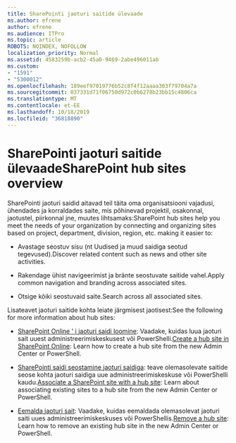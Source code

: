 ```yaml
---
title: SharePointi jaoturi saitide ülevaade
ms.author: efrene
author: efrene
ms.audience: ITPro
ms.topic: article
ROBOTS: NOINDEX, NOFOLLOW
localization_priority: Normal
ms.assetid: 4583259b-acb2-45a0-9469-2abe496011ab
ms.custom:
- "1591"
- "5300012"
ms.openlocfilehash: 189eef97019776b52c8f4f12aaaa303f79704a7a
ms.sourcegitcommit: 037331d71f06750d972c0b6278b23bb15c4806ca
ms.translationtype: MT
ms.contentlocale: et-EE
ms.lasthandoff: 10/18/2019
ms.locfileid: "36818890"
---
```

# <a name="sharepoint-hub-sites-overview"></a><span data-ttu-id="d7ff0-102">SharePointi jaoturi saitide ülevaade</span><span class="sxs-lookup"><span data-stu-id="d7ff0-102">SharePoint hub sites overview</span></span>

<span data-ttu-id="d7ff0-103">SharePointi jaoturi saidid aitavad teil täita oma organisatsiooni vajadusi, ühendades ja korraldades saite, mis põhinevad projektil, osakonnal, jaotustel, piirkonnal jne, muutes lihtsamaks:</span><span class="sxs-lookup"><span data-stu-id="d7ff0-103">SharePoint hub sites help you meet the needs of your organization by connecting and organizing sites based on project, department, division, region, etc. making it easier to:</span></span>

- <span data-ttu-id="d7ff0-104">Avastage seostuv sisu (nt Uudised ja muud saidiga seotud tegevused).</span><span class="sxs-lookup"><span data-stu-id="d7ff0-104">Discover related content such as news and other site activities.</span></span>

- <span data-ttu-id="d7ff0-105">Rakendage ühist navigeerimist ja bränte seostuvate saitide vahel.</span><span class="sxs-lookup"><span data-stu-id="d7ff0-105">Apply common navigation and branding across associated sites.</span></span> 

- <span data-ttu-id="d7ff0-106">Otsige kõiki seostuvaid saite.</span><span class="sxs-lookup"><span data-stu-id="d7ff0-106">Search across all associated sites.</span></span>

<span data-ttu-id="d7ff0-107">Lisateavet jaoturi saitide kohta leiate järgmisest jaotisest:</span><span class="sxs-lookup"><span data-stu-id="d7ff0-107">See the following for more information about hub sites:</span></span>
- <span data-ttu-id="d7ff0-108">[SharePoint Online ' i jaoturi saidi loomine](https://docs.microsoft.com/sharepoint/create-hub-site): Vaadake, kuidas luua jaoturi sait uuest administreerimiskeskusest või PowerShelli.</span><span class="sxs-lookup"><span data-stu-id="d7ff0-108">[Create a hub site in SharePoint Online](https://docs.microsoft.com/sharepoint/create-hub-site): Learn how to create a hub site from the new Admin Center or PowerShell.</span></span>

- <span data-ttu-id="d7ff0-109">[SharePointi saidi seostamine jaoturi saidiga](https://support.office.com/article/associate-a-sharepoint-site-with-a-hub-site-ae0009fd-af04-4d3d-917d-88edb43efc05): teave olemasolevate saitide seose kohta jaoturi saidiga uue administreerimiskeskuse või PowerShelli kaudu.</span><span class="sxs-lookup"><span data-stu-id="d7ff0-109">[Associate a SharePoint site with a hub site](https://support.office.com/article/associate-a-sharepoint-site-with-a-hub-site-ae0009fd-af04-4d3d-917d-88edb43efc05): Learn about associating existing sites to a hub site from the new Admin Center or PowerShell.</span></span>

- <span data-ttu-id="d7ff0-110">[Eemalda jaoturi sait](https://docs.microsoft.com/sharepoint/remove-hub-site): Vaadake, kuidas eemaldada olemasolevat jaoturi saiti uues administreerimiskeskuses või PowerShellis.</span><span class="sxs-lookup"><span data-stu-id="d7ff0-110">[Remove a hub site](https://docs.microsoft.com/sharepoint/remove-hub-site): Learn how to remove an existing hub site in the new Admin Center or PowerShell.</span></span>

